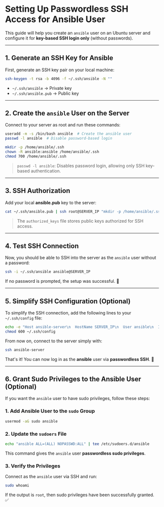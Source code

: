 # Setting Up Passwordless SSH Access for Ansible User

This guide will help you create an `ansible` user on an Ubuntu server and configure it for **key-based SSH login only** (without passwords).

---

## 1. Generate an SSH Key for Ansible
First, generate an SSH key pair on your local machine:

```bash
ssh-keygen -t rsa -b 4096 -f ~/.ssh/ansible -N ""
```

- `~/.ssh/ansible` → Private key
- `~/.ssh/ansible.pub` → Public key

---

## 2. Create the `ansible` User on the Server
Connect to your server as root and run these commands:

```bash
useradd -m -s /bin/bash ansible  # Create the ansible user
passwd -l ansible  # Disable password-based login

mkdir -p /home/ansible/.ssh
chown -R ansible:ansible /home/ansible/.ssh
chmod 700 /home/ansible/.ssh
```

> `passwd -l ansible`: Disables password login, allowing only SSH key-based authentication.

---

## 3. SSH Authorization
Add your local **ansible.pub** key to the server:

```bash
cat ~/.ssh/ansible.pub | ssh root@SERVER_IP "mkdir -p /home/ansible/.ssh && cat >> /home/ansible/.ssh/authorized_keys && chown -R ansible:ansible /home/ansible/.ssh && chmod 600 /home/ansible/.ssh/authorized_keys"
```

> The `authorized_keys` file stores public keys authorized for SSH access.

---

## 4. Test SSH Connection
Now, you should be able to SSH into the server as the `ansible` user without a password:

```bash
ssh -i ~/.ssh/ansible ansible@SERVER_IP
```

If no password is prompted, the setup was successful. 🎉

---

## 5. Simplify SSH Configuration (Optional)
To simplify the SSH connection, add the following lines to your `~/.ssh/config` file:

```bash
echo -e "Host ansible-server\n  HostName SERVER_IP\n  User ansible\n  IdentityFile ~/.ssh/ansible\n  StrictHostKeyChecking no" >> ~/.ssh/config
chmod 600 ~/.ssh/config
```

From now on, connect to the server simply with:

```bash
ssh ansible-server
```

That's it! You can now log in as the **ansible** user via **passwordless SSH**. 🚀

---

## 6. Grant Sudo Privileges to the Ansible User (Optional)
If you want the `ansible` user to have sudo privileges, follow these steps:

### **1. Add Ansible User to the `sudo` Group**
```bash
usermod -aG sudo ansible
```

### **2. Update the `sudoers` File**
```bash
echo "ansible ALL=(ALL) NOPASSWD:ALL" | tee /etc/sudoers.d/ansible
```
This command gives the `ansible` user **passwordless sudo privileges**.

### **3. Verify the Privileges**
Connect as the `ansible` user via SSH and run:
```bash
sudo whoami
```
If the output is `root`, then sudo privileges have been successfully granted. ✅

